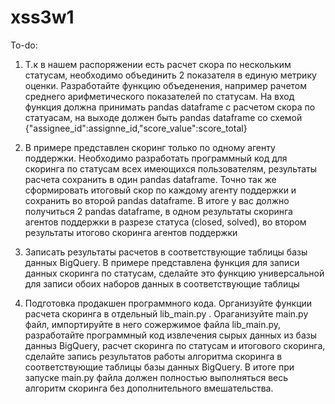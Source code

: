 # xss3w1
To-do:

1. Т.к в нашем распоряжении есть расчет скора по нескольким статусам, необходимо объединить 2 показателя в единую метрику оценки. Разработайте функцию объеденения, например рачетом среднего арифметического показателей по статусам. На вход функция должна принимать pandas dataframe с расчетом скора по статуасам, на выходе должен быть pandas dataframe со схемой {"assignee_id":assignne_id,"score_value":score_total}

2. В примере представлен скоринг только по одному агенту поддержки. Необходимо разработать программный код для скоринга по статусам всех имеющихся пользователям, результаты расчета сохранить в один pandas dataframe. Точно так же сформировать итоговый скор по каждому агенту поддержки и сохранить во второй pandas dataframe. В итоге у вас должно получиться 2 pandas dataframe, в одном результаты скоринга агентов поддержки в разрезе статуса (closed, solved), во втором результаты итогово скоринга агентов поддержки

3. Записать результаты расчетов в соответствующие таблицы базы данных BigQuery. В примере представлена функция для записи данных скоринга по статусам, сделайте это функцию универсальной для записи обоих наборов данных в соответствующие таблицы

4. Подготовка продакшен программного кода. Организуйте функции расчета скоринга в отдельный lib_main.py . Ораганизуйте main.py файл, импортируйте в него сожержимое файла lib_main.py, разработайте программный код извлечения сырых данных из базы данныз BigQuery, расчет скоринга по статусам и итогового скоринга, сделайте запись результатов работы алгоритма скоринга в соответствующие таблицы базы данных BigQuery. В итоге при запуске main.py файла должен полностью выполняться весь алгоритм скоринга без дополнительного вмешательства.
